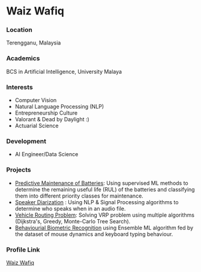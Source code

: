 # Waiz Wafiq

### Location

Terengganu, Malaysia

### Academics

BCS in Artificial Intelligence, University Malaya

### Interests

- Computer Vision
- Natural Language Processing (NLP)
- Entrepreneurship Culture
- Valorant & Dead by Daylight :)
- Actuarial Science

### Development

- AI Engineer/Data Science

### Projects

- [Predictive Maintenance of Batteries](https://github.com/GnosisUM/Fixus): Using supervised ML methods to determine the remaining useful life (RUL) of the batteries and classifying them into different priority classes for maintenance.
- [Speaker Diarization](https://github.com/GnosisUM/Vokal) : Using NLP & Signal Processing algorithms to determine who speaks when in an audio file.
- [Vehicle Routing Problem](https://github.com/waizwafiq/Vehicle-Routing-Problem): Solving VRP problem using multiple algorithms (Dijkstra's, Greedy, Monte-Carlo Tree Search).
- [Behaviourial Biometric Recognition](https://github.com/waizwafiq/BBR-ContinAuth) using Ensemble ML algorithm fed by the dataset of mouse dynamics and keyboard typing behaviour.

### Profile Link

[Waiz Wafiq](https://github.com/waizwafiq/)